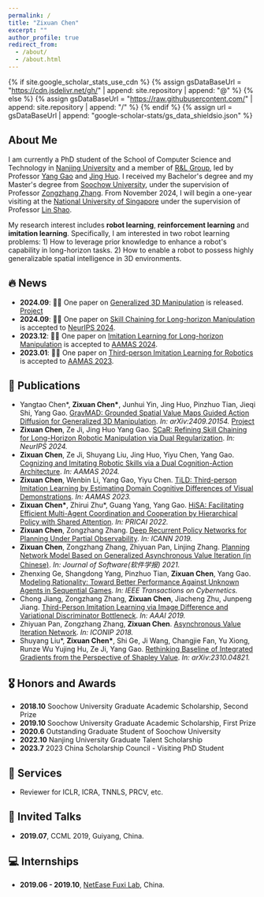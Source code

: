 ```yaml
---
permalink: /
title: "Zixuan Chen"
excerpt: ""
author_profile: true
redirect_from: 
  - /about/
  - /about.html
---
```


{% if site.google_scholar_stats_use_cdn %}
{% assign gsDataBaseUrl = "https://cdn.jsdelivr.net/gh/" | append: site.repository | append: "@" %}
{% else %}
{% assign gsDataBaseUrl = "https://raw.githubusercontent.com/" | append: site.repository | append: "/" %}
{% endif %}
{% assign url = gsDataBaseUrl | append: "google-scholar-stats/gs_data_shieldsio.json" %}

<h2 id="about-me">About Me</h2>
<p>I am currently a PhD student of the School of Computer Science and Technology in <a href="http://www.nju.edu.cn/">Nanjing University</a> and a member of <a href="https://cs.nju.edu.cn/rl/index.htm">R&L Group</a>, led by Professor <a href="https://cs.nju.edu.cn/gaoyang/index.htm">Yang Gao</a> and <a href="https://cs.nju.edu.cn/huojing/index.htm">Jing Huo</a>. I received my Bachelor's degree and my Master's degree from <a href="https://www.suda.edu.cn/">Soochow University</a>, under the supervision of Professor <a href="https://ai.nju.edu.cn/zhangzongzhang/index.htm">Zongzhang Zhang</a>. From November 2024, I will begin a one-year visiting at the <a href="https://www.nus.edu.sg/">National University of Singapore</a> under the supervision of Professor <a href="https://linsats.github.io/">Lin Shao</a>.</p>

<p>My research interest includes <strong>robot learning</strong>, <strong>reinforcement learning</strong> and <strong>imitation learning</strong>. Specifically, I am interested in two robot learning problems: 1) How to leverage prior knowledge to enhance a robot's capability in long-horizon tasks. 2) How to enable a robot to possess highly generalizable spatial intelligence in 3D environments.</p>

<h2 id="news">🔥 News</h2>
<ul>
    <li><strong>2024.09</strong>: 🎉🎉 One paper on <a href="https://arxiv.org/abs/2409.20154">Generalized 3D Manipulation</a> is released. <a href="https://gravmad.github.io/">Project</a></li>
    <li><strong>2024.09</strong>: 🎉🎉 One paper on <a href="https://openreview.net/forum?id=RnxJc4vTVi&referrer=%5BAuthor%20Console%5D(%2Fgroup%3Fid%3DNeurIPS.cc%2F2024%2FConference%2FAuthors%23your-submissions)">Skill Chaining for Long-horizon Manipulation</a> is accepted to <a href="https://neurips.cc/">NeurIPS 2024</a>.</li>
  <li><strong>2023.12</strong>: 🎉🎉 One paper on <a href="https://www.ifaamas.org/Proceedings/aamas2024/pdfs/p2204.pdf">Imitation Learning for Long-horizon Manipulation</a> is accepted to <a href="https://www.ifaamas.org/Proceedings/aamas2024/">AAMAS 2024</a>.</li>
  <li><strong>2023.01</strong>: 🎉🎉 One paper on <a href="https://www.ifaamas.org/Proceedings/aamas2023/pdfs/p2421.pdf">Third-person Imitation Learning for Robotics</a> is accepted to <a href="https://aamas2023.soton.ac.uk/">AAMAS 2023</a>.</li>
</ul>

<h2 id="publications">📝 Publications</h2>
<ul>
    <li>Yangtao Chen*, <strong>Zixuan Chen*</strong>, Junhui Yin, Jing Huo, Pinzhuo Tian, Jieqi Shi, Yang Gao.  
    <a href="https://arxiv.org/abs/2409.20154">GravMAD: Grounded Spatial Value Maps Guided Action Diffusion for Generalized 3D Manipulation</a>.   
    <em>In: arXiv:2409.20154.</em>  
    <a href="https://gravmad.github.io/">Project</a></li>
    <li><strong>Zixuan Chen</strong>, Ze Ji, Jing Huo Yang Gao.  
    <a href="https://openreview.net/forum?id=RnxJc4vTVi&referrer=%5BAuthor%20Console%5D(%2Fgroup%3Fid%3DNeurIPS.cc%2F2024%2FConference%2FAuthors%23your-submissions)">SCaR: Refining Skill Chaining for Long-Horizon Robotic Manipulation via Dual Regularization</a>.   
    <em>In: NeurIPS 2024.</em>  
    </li>
  <li><strong>Zixuan Chen</strong>, Ze Ji, Shuyang Liu, Jing Huo, Yiyu Chen, Yang Gao.  
    <a href="https://www.ifaamas.org/Proceedings/aamas2024/pdfs/p2204.pdf">Cognizing and Imitating Robotic Skills via a Dual
Cognition-Action Architecture</a>.   
    <em>In: AAMAS 2024.</em>  
    </li>
  <li><strong>Zixuan Chen</strong>, Wenbin Li, Yang Gao, Yiyu Chen.  
    <a href="https://www.ifaamas.org/Proceedings/aamas2023/pdfs/p2421.pdf">TiLD: Third-person Imitation Learning by Estimating Domain Cognitive Differences of Visual Demonstrations</a>.   
    <em>In: AAMAS 2023.</em>  
    </li>
  <li><strong>Zixuan Chen*</strong>, Zhirui Zhu*, Guang Yang, Yang Gao.  
    <a href="https://link.springer.com/chapter/10.1007/978-3-031-20868-3_6">HiSA: Facilitating Efficient Multi-Agent Coordination and Cooperation by Hierarchical Policy with Shared Attention</a>.   
    <em>In: PRICAI 2022.</em>  
  </li>
  <li><strong>Zixuan Chen</strong>, Zongzhang Zhang.  
    <a href="https://link.springer.com/chapter/10.1007/978-3-030-30487-4_46">Deep Recurrent Policy Networks for Planning Under Partial Observability</a>.   
    <em>In: ICANN 2019.</em>  
  </li>
  <li><strong>Zixuan Chen</strong>, Zongzhang Zhang, Zhiyuan Pan, Linjing Zhang.  
    <a href="https://www.jos.org.cn/josen/article/abstract/6077">Planning Network Model Based on Generalized Asynchronous Value Iteration
(in Chinese)</a>.   
    <em>In: Journal of Software(软件学报) 2021.</em>  
  </li>
  <li>Zhenxing Ge, Shangdong Yang, Pinzhuo Tian, <strong>Zixuan Chen</strong>, Yang Gao.  
    <a href="https://ieeexplore.ieee.org/abstract/document/9999061/">Modeling Rationality: Toward Better Performance Against Unknown Agents in Sequential Games</a>.   
    <em>In: IEEE Transactions on Cybernetics.</em>  
  </li>
  <li>Chong Jiang, Zongzhang Zhang, <strong>Zixuan Chen</strong>, Jiacheng Zhu, Junpeng Jiang.  
    <a href="https://ojs.aaai.org/index.php/AAAI/article/view/7181">Third-Person Imitation Learning via Image Difference and Variational Discriminator Bottleneck</a>.   
    <em>In: AAAI 2019.</em>  
  </li>
  <li>Zhiyuan Pan, Zongzhang Zhang, <strong>Zixuan Chen</strong>.  
    <a href="https://link.springer.com/chapter/10.1007/978-3-030-04179-3_15">Asynchronous Value Iteration Network</a>.   
    <em>In: ICONIP 2018.</em>  
  </li>
  <li>Shuyang Liu*, <strong>Zixuan Chen*</strong>, Shi Ge, Ji Wang, Changjie Fan, Yu Xiong, Runze Wu Yujing Hu, Ze Ji, Yang Gao.  
    <a href="https://arxiv.org/pdf/2310.04821">Rethinking Baseline of Integrated Gradients from the Perspective of Shapley
Value</a>.   
    <em>In: arXiv:2310.04821.</em>  
  </li>
</ul>

<h2 id="honors-and-awards">🎖 Honors and Awards</h2>
<ul>
    <li><strong>2018.10</strong> Soochow University Graduate Academic Scholarship, Second Prize</li>
    <li><strong>2019.10</strong> Soochow University Graduate Academic Scholarship, First Prize</li>
    <li><strong>2020.6</strong> Outstanding Graduate Student of Soochow University</li>
    <li><strong>2022.10</strong> Nanjing University Graduate Talent Scholarship</li>
    <li><strong>2023.7</strong> 2023 China Scholarship Council - Visiting PhD Student</li>
</ul>

<h2 id="services">💼 Services</h2>
<ul>
    <li>Reviewer for ICLR, ICRA, TNNLS, PRCV, etc.</li>
</ul>

<h2 id="invited-talks">💬 Invited Talks</h2>
<ul>
    <li><strong>2019.07</strong>, CCML 2019, Guiyang, China.</li>
</ul>

<h2 id="internships">💻 Internships</h2>
<ul>
    <li><strong>2019.06 - 2019.10</strong>, <a href="http://fuxi.netease.com/laboratory">NetEase Fuxi Lab</a>, China.</li>
</ul>
